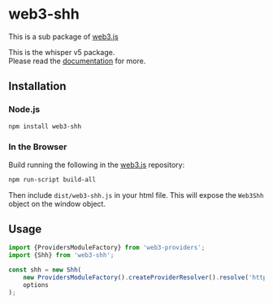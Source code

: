 # web3-shh

This is a sub package of [web3.js][repo]

This is the whisper v5 package.   
Please read the [documentation][docs] for more.

## Installation

### Node.js

```bash
npm install web3-shh
```

### In the Browser

Build running the following in the [web3.js][repo] repository:

```bash
npm run-script build-all
```

Then include `dist/web3-shh.js` in your html file.
This will expose the `Web3Shh` object on the window object.

## Usage

```js
import {ProvidersModuleFactory} from 'web3-providers';
import {Shh} from 'web3-shh';

const shh = new Shh(
    new ProvidersModuleFactory().createProviderResolver().resolve('http://127.0.0.1:4546'),
    options
);
```


[docs]: http://web3js.readthedocs.io/en/1.0/
[repo]: https://github.com/ethereum/web3.js


